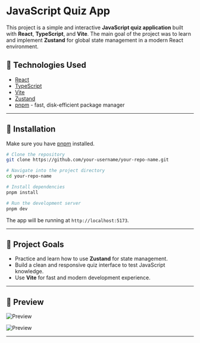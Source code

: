 
# JavaScript Quiz App

This project is a simple and interactive **JavaScript quiz application** built with **React**, **TypeScript**, and **Vite**. The main goal of the project was to learn and implement **Zustand** for global state management in a modern React environment.

## 🧠 Technologies Used

- [React](https://reactjs.org/)
- [TypeScript](https://www.typescriptlang.org/)
- [Vite](https://vitejs.dev/)
- [Zustand](https://zustand-demo.pmnd.rs/)
- [pnpm](https://pnpm.io/) - fast, disk-efficient package manager

---

## 🚀 Installation

Make sure you have [pnpm](https://pnpm.io/installation) installed.

```bash
# Clone the repository
git clone https://github.com/your-username/your-repo-name.git

# Navigate into the project directory
cd your-repo-name

# Install dependencies
pnpm install

# Run the development server
pnpm dev
````

The app will be running at `http://localhost:5173`.

---

## 🎯 Project Goals

* Practice and learn how to use **Zustand** for state management.
* Build a clean and responsive quiz interface to test JavaScript knowledge.
* Use **Vite** for fast and modern development experience.

---

## 📸 Preview

![Preview](https://i.imgur.com/k5a49D9.png)

![Preview](https://i.imgur.com/mnrBaQ8.png)


---

